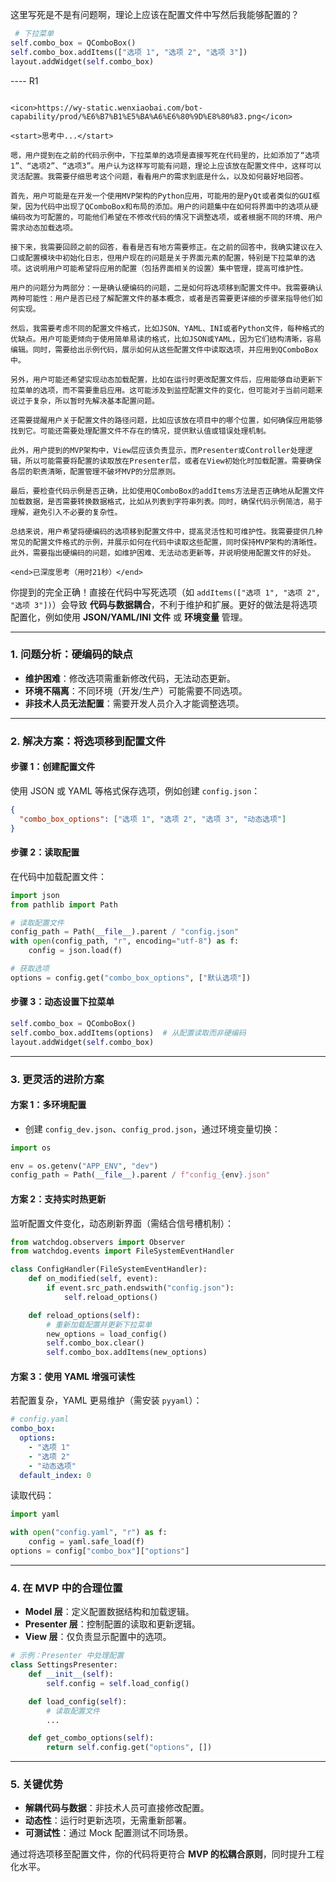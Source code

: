 这里写死是不是有问题啊，理论上应该在配置文件中写然后我能够配置的？

```python
 # 下拉菜单
self.combo_box = QComboBox()
self.combo_box.addItems(["选项 1", "选项 2", "选项 3"])
layout.addWidget(self.combo_box)
```

---- R1

```ys_think

<icon>https://wy-static.wenxiaobai.com/bot-capability/prod/%E6%B7%B1%E5%BA%A6%E6%80%9D%E8%80%83.png</icon>

<start>思考中...</start>

嗯，用户提到在之前的代码示例中，下拉菜单的选项是直接写死在代码里的，比如添加了“选项1”、“选项2”、“选项3”。用户认为这样写可能有问题，理论上应该放在配置文件中，这样可以灵活配置。我需要仔细思考这个问题，看看用户的需求到底是什么，以及如何最好地回答。

首先，用户可能是在开发一个使用MVP架构的Python应用，可能用的是PyQt或者类似的GUI框架，因为代码中出现了QComboBox和布局的添加。用户的问题集中在如何将界面中的选项从硬编码改为可配置的，可能他们希望在不修改代码的情况下调整选项，或者根据不同的环境、用户需求动态加载选项。

接下来，我需要回顾之前的回答，看看是否有地方需要修正。在之前的回答中，我确实建议在入口或配置模块中初始化日志，但用户现在的问题是关于界面元素的配置，特别是下拉菜单的选项。这说明用户可能希望将应用的配置（包括界面相关的设置）集中管理，提高可维护性。

用户的问题分为两部分：一是确认硬编码的问题，二是如何将选项移到配置文件中。我需要确认两种可能性：用户是否已经了解配置文件的基本概念，或者是否需要更详细的步骤来指导他们如何实现。

然后，我需要考虑不同的配置文件格式，比如JSON、YAML、INI或者Python文件，每种格式的优缺点。用户可能更倾向于使用简单易读的格式，比如JSON或YAML，因为它们结构清晰，容易编辑。同时，需要给出示例代码，展示如何从这些配置文件中读取选项，并应用到QComboBox中。

另外，用户可能还希望实现动态加载配置，比如在运行时更改配置文件后，应用能够自动更新下拉菜单的选项，而不需要重启应用。这可能涉及到监控配置文件的变化，但可能对于当前问题来说过于复杂，所以暂时先解决基本配置问题。

还需要提醒用户关于配置文件的路径问题，比如应该放在项目中的哪个位置，如何确保应用能够找到它。可能还需要处理配置文件不存在的情况，提供默认值或错误处理机制。

此外，用户提到的MVP架构中，View层应该负责显示，而Presenter或Controller处理逻辑，所以可能需要将配置的读取放在Presenter层，或者在View初始化时加载配置。需要确保各层的职责清晰，配置管理不破坏MVP的分层原则。

最后，要检查代码示例是否正确，比如使用QComboBox的addItems方法是否正确地从配置文件加载数据，是否需要转换数据格式，比如从列表到字符串列表。同时，确保代码示例简洁，易于理解，避免引入不必要的复杂性。

总结来说，用户希望将硬编码的选项移到配置文件中，提高灵活性和可维护性。我需要提供几种常见的配置文件格式的示例，并展示如何在代码中读取这些配置，同时保持MVP架构的清晰性。此外，需要指出硬编码的问题，如维护困难、无法动态更新等，并说明使用配置文件的好处。

<end>已深度思考（用时21秒）</end>

```

你提到的完全正确！直接在代码中写死选项（如 `addItems(["选项 1", "选项 2", "选项 3"])`）会导致 **代码与数据耦合**，不利于维护和扩展。更好的做法是将选项配置化，例如使用 **JSON/YAML/INI 文件** 或 **环境变量** 管理。

---

### **1. 问题分析：硬编码的缺点**

- **维护困难**：修改选项需重新修改代码，无法动态更新。
- **环境不隔离**：不同环境（开发/生产）可能需要不同选项。
- **非技术人员无法配置**：需要开发人员介入才能调整选项。

---

### **2. 解决方案：将选项移到配置文件**

#### **步骤 1：创建配置文件**

使用 JSON 或 YAML 等格式保存选项，例如创建 `config.json`：

```json
{
  "combo_box_options": ["选项 1", "选项 2", "选项 3", "动态选项"]
}
```

#### **步骤 2：读取配置**

在代码中加载配置文件：

```python
import json
from pathlib import Path

# 读取配置文件
config_path = Path(__file__).parent / "config.json"
with open(config_path, "r", encoding="utf-8") as f:
    config = json.load(f)

# 获取选项
options = config.get("combo_box_options", ["默认选项"])
```

#### **步骤 3：动态设置下拉菜单**

```python
self.combo_box = QComboBox()
self.combo_box.addItems(options)  # 从配置读取而非硬编码
layout.addWidget(self.combo_box)
```

---

### **3. 更灵活的进阶方案**

#### **方案 1：多环境配置**

- 创建 `config_dev.json`、`config_prod.json`，通过环境变量切换：

```python
import os

env = os.getenv("APP_ENV", "dev")
config_path = Path(__file__).parent / f"config_{env}.json"
```

#### **方案 2：支持实时热更新**

监听配置文件变化，动态刷新界面（需结合信号槽机制）：

```python
from watchdog.observers import Observer
from watchdog.events import FileSystemEventHandler

class ConfigHandler(FileSystemEventHandler):
    def on_modified(self, event):
        if event.src_path.endswith("config.json"):
            self.reload_options()

    def reload_options(self):
        # 重新加载配置并更新下拉菜单
        new_options = load_config()
        self.combo_box.clear()
        self.combo_box.addItems(new_options)
```

#### **方案 3：使用 YAML 增强可读性**

若配置复杂，YAML 更易维护（需安装 `pyyaml`）：

```yaml
# config.yaml
combo_box:
  options:
    - "选项 1"
    - "选项 2"
    - "动态选项"
  default_index: 0
```

读取代码：

```python
import yaml

with open("config.yaml", "r") as f:
    config = yaml.safe_load(f)
options = config["combo_box"]["options"]
```

---

### **4. 在 MVP 中的合理位置**

- **Model 层**：定义配置数据结构和加载逻辑。
- **Presenter 层**：控制配置的读取和更新逻辑。
- **View 层**：仅负责显示配置中的选项。

```python
# 示例：Presenter 中处理配置
class SettingsPresenter:
    def __init__(self):
        self.config = self.load_config()

    def load_config(self):
        # 读取配置文件
        ...

    def get_combo_options(self):
        return self.config.get("options", [])
```

---

### **5. 关键优势**

- **解耦代码与数据**：非技术人员可直接修改配置。
- **动态性**：运行时更新选项，无需重新部署。
- **可测试性**：通过 Mock 配置测试不同场景。

通过将选项移至配置文件，你的代码将更符合 **MVP 的松耦合原则**，同时提升工程化水平。
